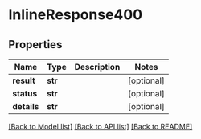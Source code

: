 # InlineResponse400

## Properties
Name | Type | Description | Notes
------------ | ------------- | ------------- | -------------
**result** | **str** |  | [optional] 
**status** | **str** |  | [optional] 
**details** | **str** |  | [optional] 

[[Back to Model list]](../README.md#documentation-for-models) [[Back to API list]](../README.md#documentation-for-api-endpoints) [[Back to README]](../README.md)


